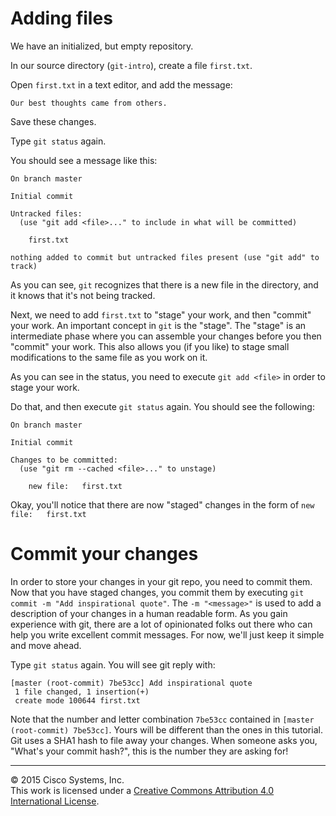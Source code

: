 # Adding files

We have an initialized, but empty repository.  

In our source directory (`git-intro`), create a file `first.txt`.

Open `first.txt` in a text editor, and add the message:

`Our best thoughts came from others.`

Save these changes.

Type `git status` again.

You should see a message like this:

```
On branch master

Initial commit

Untracked files:
  (use "git add <file>..." to include in what will be committed)

	first.txt

nothing added to commit but untracked files present (use "git add" to track)
```

As you can see, `git` recognizes that there is a new file in the directory, and it knows that it's not being tracked.  

Next, we need to add `first.txt` to "stage" your work, and then "commit" your work.  An important concept in `git` is the "stage".  The "stage" is an intermediate phase where you can assemble your changes before you then "commit" your work.  This also allows you (if you like) to stage small modifications to the same file as you work on it.

As you can see in the status, you need to execute `git add <file>` in order to stage your work.  

Do that, and then execute `git status` again.  You should see the following:

```
On branch master

Initial commit

Changes to be committed:
  (use "git rm --cached <file>..." to unstage)

	new file:   first.txt
```

Okay, you'll notice that there are now "staged" changes in the form of `new file:   first.txt`

# Commit your changes

In order to store your changes in your git repo, you need to commit them.  Now that you have staged changes, you commit them by executing `git commit -m "Add inspirational quote"`.  The `-m "<message>"` is used to add a description of your changes in a human readable form.  As you gain experience with git, there are a lot of opinionated folks out there who can help you write excellent commit messages.  For now, we'll just keep it simple and move ahead.

Type `git status` again.  You will see git reply with:

```
[master (root-commit) 7be53cc] Add inspirational quote
 1 file changed, 1 insertion(+)
 create mode 100644 first.txt
```

Note that the number and letter combination `7be53cc` contained in `[master (root-commit) 7be53cc]`.  Yours will be different than the ones in this tutorial.  Git uses a SHA1 hash to file away your changes.  When someone asks you, "What's your commit hash?", this is the number they are asking for!

<hr>
&copy; 2015 Cisco Systems, Inc.<br>
This work is licensed under a <a rel="license" href="http://creativecommons.org/licenses/by/4.0/">Creative Commons Attribution 4.0 International License</a>.

